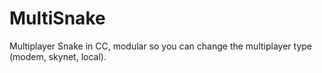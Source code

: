 # MultiSnake
Multiplayer Snake in CC, modular so you can change the multiplayer type (modem, skynet, local).
